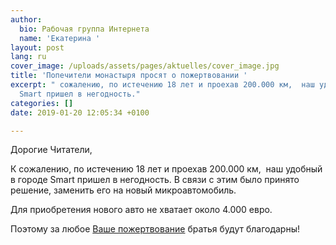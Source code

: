 ```yaml
---
author:
  bio: Рабочая группа Интернета
  name: 'Екатерина '
layout: post
lang: ru
cover_image: /uploads/assets/pages/aktuelles/cover_image.jpg
title: 'Попечители монастыря просят о пожертвовании '
excerpt: " сожалению, по истечению 18 лет и проехав 200.000 км,  наш удобный в городе
  Smart пришел в негодность."
categories: []
date: 2019-01-20 12:05:34 +0100

---
```

Дорогие Читатели,

К сожалению, по истечению 18 лет и проехав 200.000 км,  наш удобный в городе Smart пришел в негодность. В связи с этим было принято решение, заменить его на новый микроавтомобиль.

Для приобретения нового авто не хватает около 4.000 евро.

Поэтому за любое [Ваше пожертвование](https://www.hiobmon.org/ru/pozhertvovania/ "Ваше пожертвование") братья будут благодарны!
